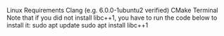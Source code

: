 Linux Requirements
Clang (e.g. 6.0.0-1ubuntu2 verified)
CMake
Terminal
Note that if you did not install libc++1, you have to run the code below to install it:
sudo apt update
sudo apt install libc++1
